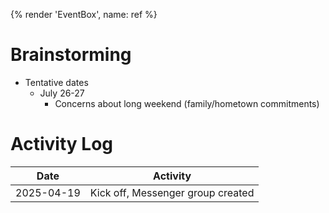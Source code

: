 {% render 'EventBox', name: ref %}

# Brainstorming

- Tentative dates
  - July 26-27
    - Concerns about long weekend (family/hometown commitments)

# Activity Log

| Date       | Activity                          |
| ---------- | --------------------------------- |
| 2025-04-19 | Kick off, Messenger group created |
